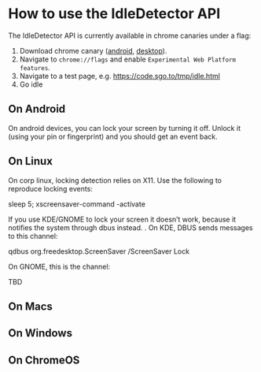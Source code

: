 # How to use the IdleDetector API

The IdleDetector API is currently available in chrome canaries under a flag:

1) Download chrome canary ([android](https://play.google.com/store/apps/details?id=com.chrome.canary), [desktop](https://www.google.com/chrome/canary/)).
2) Navigate to `chrome://flags` and enable `Experimental Web Platform features`.
3) Navigate to a test page, e.g. https://code.sgo.to/tmp/idle.html
4) Go idle

## On Android

On android devices, you can lock your screen by turning it off. Unlock it (using your pin or fingerprint) and you should get an event back.

## On Linux

On corp linux, locking detection relies on X11. Use the following to reproduce locking events:

sleep 5; xscreensaver-command -activate

If you use KDE/GNOME to lock your screen it doesn’t work, because it notifies the system through dbus instead. 
.
On KDE, DBUS sends messages to this channel:

qdbus org.freedesktop.ScreenSaver /ScreenSaver Lock

On GNOME, this is the channel:

TBD

## On Macs
## On Windows
## On ChromeOS


